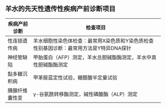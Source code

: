 ## 羊水的先天性遗传性疾病产前诊断项目

 疾病产前诊断|检查项目
 ---|---
 性连锁遗传病|羊水细胞性染色体检查：最常用X染色质和Y染色质检查 性别基因诊断：最常用方法是Y特异DNA探针
 神经管缺陷|甲胎蛋白（AFP）测定，羊水总胆碱酯酶测定，羊水中真性胆碱酯酶测定
 黏多糖沉积病|甲苯胺蓝定性试验，糖醛酸半定量试验
 胰腺纤维囊性变|γ-谷氨酰转移酶测定，碱性磷酸酶（ALP）测定